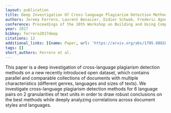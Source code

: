 ```yaml
---
layout: publication
title: Deep Investigation Of Cross-language Plagiarism Detection Methods
authors: Jeremy Ferrero, Laurent Besacier, Didier Schwab, Frederic Agnes
conference: Proceedings of the 10th Workshop on Building and Using Comparable Corpora
year: 2017
bibkey: ferrero2017deep
citations: 12
additional_links: [{name: Paper, url: 'https://arxiv.org/abs/1705.08828'}]
tags: []
short_authors: Ferrero et al.
---
```

This paper is a deep investigation of cross-language plagiarism detection
methods on a new recently introduced open dataset, which contains parallel and
comparable collections of documents with multiple characteristics (different
genres, languages and sizes of texts). We investigate cross-language plagiarism
detection methods for 6 language pairs on 2 granularities of text units in
order to draw robust conclusions on the best methods while deeply analyzing
correlations across document styles and languages.